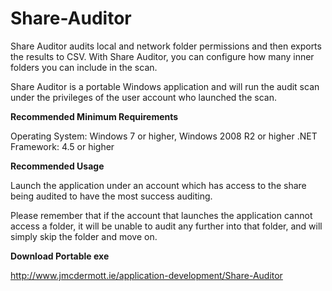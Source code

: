 # Share-Auditor
Share Auditor audits local and network folder permissions and then exports the results to CSV. With Share Auditor, you can configure how many inner folders you can include in the scan. 

Share Auditor is a portable Windows application and will run the audit scan under the privileges of the user account who launched the scan. 


**Recommended Minimum Requirements**

Operating System: Windows 7 or higher, Windows 2008 R2 or higher
.NET Framework: 4.5 or higher

**Recommended Usage**

Launch the application under an account which has access to the share being audited to have the most success auditing.

Please remember that if the account that launches the application cannot access a folder, it will be unable to audit any further into that folder, and will simply skip the folder and move on. 

**Download Portable exe**

http://www.jmcdermott.ie/application-development/Share-Auditor
